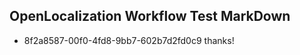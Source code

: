 ## OpenLocalization Workflow Test MarkDown
* 8f2a8587-00f0-4fd8-9bb7-602b7d2fd0c9 thanks!

<!--HONumber=Aug16_HO1-->


